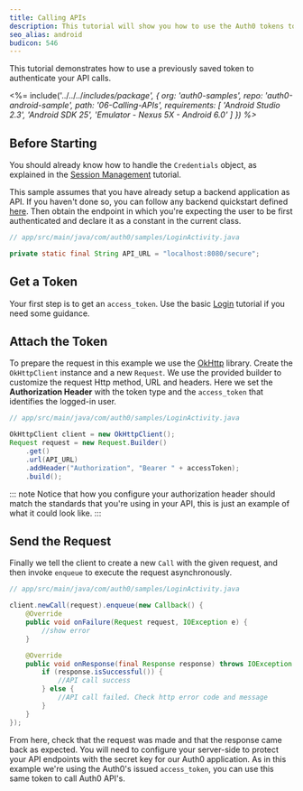 ```yaml
---
title: Calling APIs
description: This tutorial will show you how to use the Auth0 tokens to make authenticated API calls.
seo_alias: android
budicon: 546
---
```


This tutorial demonstrates how to use a previously saved token to authenticate your API calls.

<%= include('../../../_includes/_package', {
  org: 'auth0-samples',
  repo: 'auth0-android-sample',
  path: '06-Calling-APIs',
  requirements: [
    'Android Studio 2.3',
    'Android SDK 25',
    'Emulator - Nexus 5X - Android 6.0'
  ]
}) %>__

## Before Starting

You should already know how to handle the `Credentials` object, as explained in the [Session Management](03-session-handling) tutorial.

This sample assumes that you have already setup a backend application as API. If you haven't done so, you can follow any backend quickstart defined [here](https://auth0.com/docs/quickstart/backend). Then obtain the endpoint in which you're expecting the user to be first authenticated and declare it as a constant in the current class.

```java
// app/src/main/java/com/auth0/samples/LoginActivity.java

private static final String API_URL = "localhost:8080/secure";
```

## Get a Token

Your first step is to get an `access_token`. Use the basic [Login](/quickstart/native/android/00-login) tutorial if you need some guidance.


## Attach the Token

To prepare the request in this example we use the [OkHttp](https://github.com/square/okhttp) library. Create the `OkHttpClient` instance and a new `Request`. We use the provided builder to customize the request Http method, URL and headers. Here we set the **Authorization Header** with the token type and the `access_token` that identifies the logged-in user.

```java
// app/src/main/java/com/auth0/samples/LoginActivity.java

OkHttpClient client = new OkHttpClient();
Request request = new Request.Builder()
    .get()
    .url(API_URL)
    .addHeader("Authorization", "Bearer " + accessToken);
    .build();
```

::: note
Notice that how you configure your authorization header should match the standards that you're using in your API, this is just an example of what it could look like.
:::

## Send the Request

Finally we tell the client to create a new `Call` with the given request, and then invoke `enqueue` to execute the request asynchronously.

```java
// app/src/main/java/com/auth0/samples/LoginActivity.java

client.newCall(request).enqueue(new Callback() {
    @Override
    public void onFailure(Request request, IOException e) {
        //show error
    }

    @Override
    public void onResponse(final Response response) throws IOException {
        if (response.isSuccessful()) {
            //API call success
        } else {
            //API call failed. Check http error code and message
        }
    }
});
```

From here, check that the request was made and that the response came back as expected. You will need to configure your server-side to protect your API endpoints with the secret key for our Auth0 application. As in this example we're using the Auth0's issued `access_token`, you can use this same token to call Auth0 API's.
